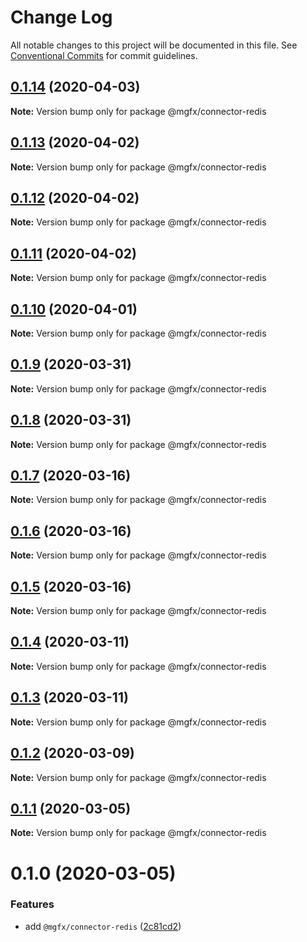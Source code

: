 # Change Log

All notable changes to this project will be documented in this file.
See [Conventional Commits](https://conventionalcommits.org) for commit guidelines.

## [0.1.14](https://github.com/ai-labs-team/mgFx/compare/@mgfx/connector-redis@0.1.13...@mgfx/connector-redis@0.1.14) (2020-04-03)

**Note:** Version bump only for package @mgfx/connector-redis





## [0.1.13](https://github.com/ai-labs-team/mgFx/compare/@mgfx/connector-redis@0.1.12...@mgfx/connector-redis@0.1.13) (2020-04-02)

**Note:** Version bump only for package @mgfx/connector-redis





## [0.1.12](https://github.com/ai-labs-team/mgFx/compare/@mgfx/connector-redis@0.1.11...@mgfx/connector-redis@0.1.12) (2020-04-02)

**Note:** Version bump only for package @mgfx/connector-redis





## [0.1.11](https://github.com/ai-labs-team/mgFx/compare/@mgfx/connector-redis@0.1.10...@mgfx/connector-redis@0.1.11) (2020-04-02)

**Note:** Version bump only for package @mgfx/connector-redis





## [0.1.10](https://github.com/ai-labs-team/mgFx/compare/@mgfx/connector-redis@0.1.9...@mgfx/connector-redis@0.1.10) (2020-04-01)

**Note:** Version bump only for package @mgfx/connector-redis





## [0.1.9](https://github.com/ai-labs-team/mgFx/compare/@mgfx/connector-redis@0.1.8...@mgfx/connector-redis@0.1.9) (2020-03-31)

**Note:** Version bump only for package @mgfx/connector-redis





## [0.1.8](https://github.com/ai-labs-team/mgFx/compare/@mgfx/connector-redis@0.1.7...@mgfx/connector-redis@0.1.8) (2020-03-31)

**Note:** Version bump only for package @mgfx/connector-redis





## [0.1.7](https://github.com/ai-labs-team/mgFx/compare/@mgfx/connector-redis@0.1.6...@mgfx/connector-redis@0.1.7) (2020-03-16)

**Note:** Version bump only for package @mgfx/connector-redis





## [0.1.6](https://github.com/ai-labs-team/mgFx/compare/@mgfx/connector-redis@0.1.5...@mgfx/connector-redis@0.1.6) (2020-03-16)

**Note:** Version bump only for package @mgfx/connector-redis





## [0.1.5](https://github.com/ai-labs-team/mgFx/compare/@mgfx/connector-redis@0.1.4...@mgfx/connector-redis@0.1.5) (2020-03-16)

**Note:** Version bump only for package @mgfx/connector-redis





## [0.1.4](https://github.com/ai-labs-team/mgFx/compare/@mgfx/connector-redis@0.1.3...@mgfx/connector-redis@0.1.4) (2020-03-11)

**Note:** Version bump only for package @mgfx/connector-redis





## [0.1.3](https://github.com/ai-labs-team/mgFx/compare/@mgfx/connector-redis@0.1.2...@mgfx/connector-redis@0.1.3) (2020-03-11)

**Note:** Version bump only for package @mgfx/connector-redis





## [0.1.2](https://github.com/ai-labs-team/mgFx/compare/@mgfx/connector-redis@0.1.1...@mgfx/connector-redis@0.1.2) (2020-03-09)

**Note:** Version bump only for package @mgfx/connector-redis





## [0.1.1](https://github.com/ai-labs-team/mgFx/compare/@mgfx/connector-redis@0.1.0...@mgfx/connector-redis@0.1.1) (2020-03-05)

**Note:** Version bump only for package @mgfx/connector-redis





# 0.1.0 (2020-03-05)


### Features

* add `@mgfx/connector-redis` ([2c81cd2](https://github.com/ai-labs-team/mgFx/commit/2c81cd2))
